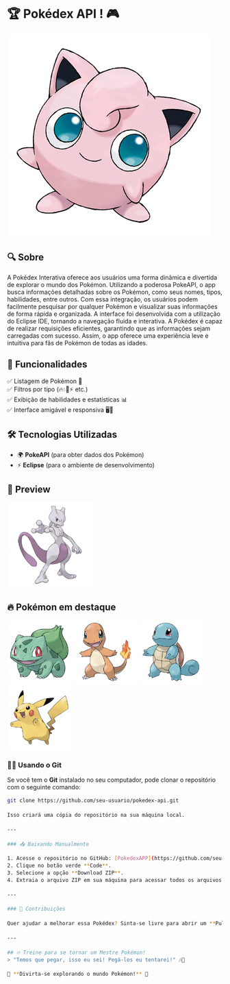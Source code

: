 
# 🏆 Pokédex API ! 🎮

![Pokedex Banner](https://raw.githubusercontent.com/PokeAPI/sprites/master/sprites/pokemon/other/official-artwork/39.png)



## 🔍 Sobre
A Pokédex Interativa oferece aos usuários uma forma dinâmica e divertida de explorar o mundo dos Pokémon. Utilizando a poderosa PokeAPI, o app busca informações detalhadas sobre os Pokémon, como seus nomes, tipos, habilidades, entre outros.
Com essa integração, os usuários podem facilmente pesquisar por qualquer Pokémon e visualizar suas informações de forma rápida e organizada. A interface foi desenvolvida com a utilização do Eclipse IDE, tornando a navegação fluida e interativa.
A Pokédex é capaz de realizar requisições eficientes, garantindo que as informações sejam carregadas com sucesso. Assim, o app oferece uma experiência leve e intuitiva para fãs de Pokémon de todas as idades.

## 🚀 Funcionalidades
✅ Listagem de Pokémon 📜  
✅ Filtros por tipo (🔥💧🌿⚡ etc.)  
✅ Exibição de habilidades e estatísticas 📊  
✅ Interface amigável e responsiva 🖥️📱  

## 🛠️ Tecnologias Utilizadas
- 🌍 **PokeAPI** (para obter dados dos Pokémon)
- ⚡ **Eclipse** (para o ambiente de desenvolvimento)

## 📸 Preview
<img src="https://raw.githubusercontent.com/PokeAPI/sprites/master/sprites/pokemon/other/official-artwork/150.png" width="200" alt="Pokédex Preview">

## 🔥 Pokémon em destaque
<img src="https://raw.githubusercontent.com/PokeAPI/sprites/master/sprites/pokemon/other/official-artwork/1.png" width="150" alt="Bulbasaur">  
<img src="https://raw.githubusercontent.com/PokeAPI/sprites/master/sprites/pokemon/other/official-artwork/4.png" width="150" alt="Charmander">  
<img src="https://raw.githubusercontent.com/PokeAPI/sprites/master/sprites/pokemon/other/official-artwork/7.png" width="150" alt="Squirtle">  
<img src="https://raw.githubusercontent.com/PokeAPI/sprites/master/sprites/pokemon/other/official-artwork/25.png" width="150" alt="Pikachu">  


### 🧑‍💻 Usando o Git
Se você tem o **Git** instalado no seu computador, pode clonar o repositório com o seguinte comando:
```bash
git clone https://github.com/seu-usuario/pokedex-api.git

Isso criará uma cópia do repositório na sua máquina local.

---

### 📥 Baixando Manualmente

1. Acesse o repositório no GitHub: [PokedexAPP](https://github.com/seu-usuario/pokedex-api)
2. Clique no botão verde **Code**.
3. Selecione a opção **Download ZIP**.
4. Extraia o arquivo ZIP em sua máquina para acessar todos os arquivos do projeto.

---

### 🤝 Contribuições

Quer ajudar a melhorar essa Pokédex? Sinta-se livre para abrir um **Pull Request** (PR)! ✨

---

## 🔥 Treine para se tornar um Mestre Pokémon!
> "Temos que pegar, isso eu sei! Pegá-los eu tentarei!" 🎶🎵

🎉 **Divirta-se explorando o mundo Pokémon!** 🎉

